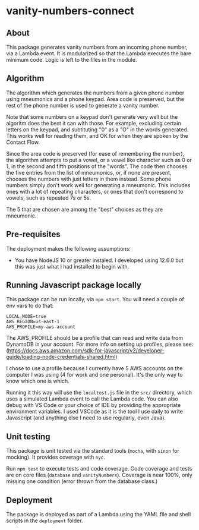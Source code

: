 # vanity-numbers-connect

## About
This package generates vanity numbers from an incoming phone number, via a Lambda event.  It is modularized so that the Lambda executes the bare minimum code.  Logic is left to the files in the module.

## Algorithm
The algorithm which generates the numbers from a given phone number using mneumonics and a phone keypad.  Area code is preserved, but the rest of the phone number is used to generate a vanity number.

Note that some numbers on a keypad don't generate very well but the algoritm does the best it can with those.  For example, excluding certain letters on the keypad, and subtituting "0" as a "O" in the words generated.  This works well for reading them, and OK for when they are spoken by the Contact Flow.

Since the area code is preserved (for ease of remembering the number), the algorithm attempts to put a vowel, or a vowel like character such as 0 or 1, in the second and fifth positions of the "words".  The code then chooses the five entries from the list of mneumonics, or, if none are present, chooses the numbers with just letters in them instead. Some phone numbers simply don't work well for generating a mneumonic.  This includes ones with a lot of repeating characters, or ones that don't correspond to vowels, such as repeated 7s or 5s.

The 5 that are chosen are among the "best" choices as they are mneumonic.

## Pre-requisites
The deployment makes the following assumptions:
* You have NodeJS 10 or greater instaled. I developed using 12.6.0 but this was just what I had installed to begin with.

## Running Javascript package locally
This package can be run locally, via `npm start`.  You will need a couple of env vars to do that:
```
LOCAL_MODE=true
AWS_REGION=us-east-1
AWS_PROFILE=my-aws-account
```
The AWS_PROFILE should be a profile that can read and write data from DynamoDB in your account.  For more info on setting up profiles, please see:
(https://docs.aws.amazon.com/sdk-for-javascript/v2/developer-guide/loading-node-credentials-shared.html)

I chose to use a profile because I currently have 5 AWS accounts on the computer I was using (4 for work and one personal).  It's the only way to know which one is which.

Running it this way will use the `localtest.js` file in the `src/` directory, which uses a simulated Lambda event to call the Lambda code.  You can also debug with VS Code or your choice of IDE by providing the appropriate environment variables.  I used VSCode as it is the tool I use daily to write Javascript (and anything else I need to use regularly, even Java).

## Unit testing
This package is unit tested via the standard tools (`mocha`, with `sinon` for mocking).  It provides coverage with `nyc`.

Run `npm test` to execute tests and code coverage.  Code coverage and tests are on core files (`database` and `vanityNumbers`).  Coverage is near 100%, only missing one condition (error thrown from the database class.)

## Deployment
The package is deployed as part of a Lambda using the YAML file and shell scripts in the `deployment` folder.
